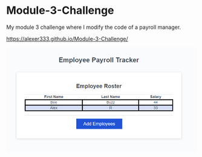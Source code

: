 # Module-3-Challenge
My module 3 challenge where I modify the code of a payroll manager. 

https://alexer333.github.io/Module-3-Challenge/

![alt text](image.png)